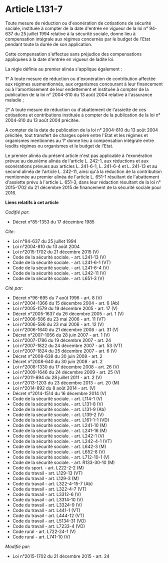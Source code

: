 # Article L131-7

Toute mesure de réduction ou d'exonération de cotisations de sécurité sociale, instituée à compter de la date d'entrée en
vigueur de la loi n° 94-637 du 25 juillet 1994 relative à la sécurité sociale, donne lieu à compensation intégrale aux
régimes concernés par le budget de l'Etat pendant toute la durée de son application. 

Cette compensation s'effectue sans préjudice des compensations appliquées à la date d'entrée en vigueur de ladite loi. 

La règle définie au premier alinéa s'applique également : 

1° A toute mesure de réduction ou d'exonération de contribution affectée aux régimes susmentionnés, aux organismes concourant
à leur financement ou à l'amortissement de leur endettement et instituée à compter de la publication de la loi n° 2004-810 du
13 août 2004 relative à l'assurance maladie ; 

2° A toute mesure de réduction ou d'abattement de l'assiette de ces cotisations et contributions instituée à compter de la
publication de la loi n° 2004-810 du 13 août 2004 précitée. 

A compter de la date de publication de la loi n° 2004-810 du 13 août 2004 précitée, tout transfert de charges opéré entre
l'Etat et les régimes et organismes mentionnés au 1° donne lieu à compensation intégrale entre lesdits régimes ou organismes
et le budget de l'Etat. 

Le premier alinéa du présent article n'est pas applicable à l'exonération prévue au deuxième alinéa de l'article L. 242-1,
aux réductions et aux exonérations prévues aux articles L. 241-6-1, L. 241-6-4 et L. 241-13 et au second alinéa de l'article
L. 242-11, ainsi qu'à la réduction de la contribution mentionnée au premier alinéa de l'article L. 651-1 résultant de
l'abattement d'assiette prévu à l'article L. 651-3, dans leur rédaction résultant de la loi n° 2015-1702 du 21 décembre 2015
de financement de la sécurité sociale pour 2016.

**Liens relatifs à cet article**

_Codifié par_:

  - Décret n°85-1353 du 17 décembre 1985

_Cite_:

  - Loi n°94-637 du 25 juillet 1994
  - Loi n°2004-810 du 13 août 2004
  - Loi n°2015-1702 du 21 décembre 2015 (V)
  - Code de la sécurité sociale. - art. L241-13 (V)
  - Code de la sécurité sociale. - art. L241-6-1 (VT)
  - Code de la sécurité sociale. - art. L241-6-4 (V)
  - Code de la sécurité sociale. - art. L242-11 (V)
  - Code de la sécurité sociale. - art. L651-3 (V)

_Cité par_:

  - Décret n°96-695 du 7 août 1996 - art. 8 (V)
  - Loi n°2004-1366 du 15 décembre 2004 - art. 6 (Ab)
  - Loi n°2005-1579 du 19 décembre 2005 - art. 17 (V)
  - Décret n°2005-1637 du 26 décembre 2005 - art. 1 (V)
  - Loi n°2006-586 du 23 mai 2006 - art. 11 (VT)
  - Loi n°2006-586 du 23 mai 2006 - art. 12 (V)
  - Loi n°2006-1640 du 21 décembre 2006 - art. 31 (V)
  - Décret n°2007-1056 du 28 juin 2007 - art. 1 (V)
  - Loi n°2007-1786 du 19 décembre 2007 - art. 24
  - Loi n°2007-1822 du 24 décembre 2007 - art. 53 (VT)
  - Loi n°2007-1824 du 25 décembre 2007 - art. 6 (V)
  - Décret n°2008-638 du 30 juin 2008 - art. 2
  - Décret n°2008-640 du 30 juin 2008 - art. 2
  - Loi n°2008-1330 du 17 décembre 2008 - art. 26 (V)
  - Loi n°2009-1646 du 24 décembre 2009 - art. 25 (V)
  - Loi n°2011-894 du 28 juillet 2011 - art. 2 (V)
  - Loi n°2013-1203 du 23 décembre 2013 - art. 20 (M)
  - Loi n°2014-892 du 8 août 2014 - art. (V)
  - Décret n°2014-1514 du 16 décembre 2014 (V)
  - Code de la sécurité sociale. - art. L114-1 (V)
  - Code de la sécurité sociale. - art. L131-8 (V)
  - Code de la sécurité sociale. - art. L131-9 (Ab)
  - Code de la sécurité sociale. - art. L139-2 (V)
  - Code de la sécurité sociale. - art. L161-1-1 (VD)
  - Code de la sécurité sociale. - art. L241-10 (M)
  - Code de la sécurité sociale. - art. L241-16 (M)
  - Code de la sécurité sociale. - art. L242-1 (V)
  - Code de la sécurité sociale. - art. L242-4-1 (VT)
  - Code de la sécurité sociale. - art. L642-3 (M)
  - Code de la sécurité sociale. - art. L652-8 (V)
  - Code de la sécurité sociale. - art. L712-10-1 (V)
  - Code de la sécurité sociale. - art. R133-30-10 (M)
  - Code du sport. - art. L222-2-2 (M)
  - Code du travail - art. L129-13 (VT)
  - Code du travail - art. L129-3 (M)
  - Code du travail - art. L322-4-15-7 (Ab)
  - Code du travail - art. L322-4-7 (VT)
  - Code du travail - art. L3312-6 (V)
  - Code du travail - art. L3314-10 (V)
  - Code du travail - art. L3324-9 (V)
  - Code du travail - art. L441-1 (VT)
  - Code du travail - art. L444-12 (VT)
  - Code du travail - art. L5134-31 (VD)
  - Code du travail - art. L7233-4 (VD)
  - Code rural - art. L722-24-1 (V)
  - Code rural - art. L741-10 (V)

_Modifié par_:

  - Loi n°2015-1702 du 21 décembre 2015 - art. 24
